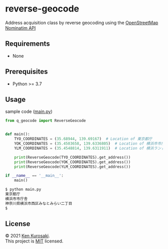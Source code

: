 # reverse-geocode

Address acquisition class by reverse geocoding using the [OpenStreetMap Nominatim API](https://wiki.openstreetmap.org/wiki/Nominatim)

## Requirements

- None

## Prerequisites

- Python >= 3.7

## Usage

sample code ([main.py](main.py))

``` python
from q_geocode import ReverseGeocode


def main():
    TYO_COORDINATES = (35.68944, 139.69167)  # Location of 東京都庁
    YOK_COORDINATES = (35.4503658, 139.6336805)  # Location of 横浜市市庁舎
    YLM_COORDINATES = (35.4548814, 139.6311911)  # Location of 横浜ランドマークタワー

    print(ReverseGeocode(TYO_COORDINATES).get_address())
    print(ReverseGeocode(YOK_COORDINATES).get_address())
    print(ReverseGeocode(YLM_COORDINATES).get_address())

if __name__ == '__main__':
    main()

```

```sh
$ python main.py 
東京都庁
横浜市市庁舎
神奈川県横浜市西区みなとみらい二丁目
$ 
```

## License

&copy; 2021 [Ken Kurosaki](https://github.com/quinpallet).<br>
This project is [MIT](https://github.com/quinpallet/reverse-geocode/blob/master/LICENSE) licensed.
